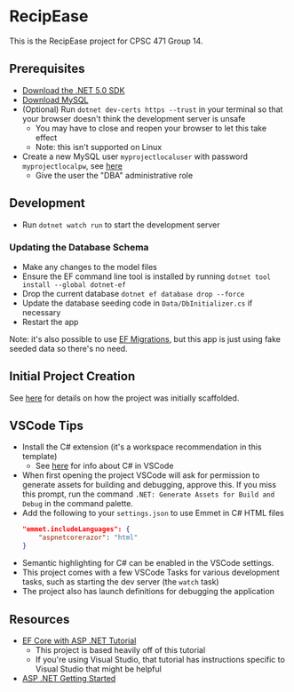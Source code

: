 # RecipEase

This is the RecipEase project for CPSC 471 Group 14.

## Prerequisites

-   [Download the .NET 5.0 SDK](https://dotnet.microsoft.com/download)
-   [Download MySQL](https://dev.mysql.com/downloads/)
-   (Optional) Run `dotnet dev-certs https --trust` in your terminal so that your
    browser doesn't think the development server is unsafe
    -   You may have to close and reopen your browser to let this take effect
    -   Note: this isn't supported on Linux
-   Create a new MySQL user `myprojectlocaluser` with password `myprojectlocalpw`,
    see
    [here](https://dev.mysql.com/doc/workbench/en/wb-mysql-connections-navigator-management-users-and-privileges.html)
    -   Give the user the "DBA" administrative role

## Development

-   Run `dotnet watch run` to start the development server

### Updating the Database Schema

-   Make any changes to the model files
-   Ensure the EF command line tool is installed by running `dotnet tool install --global dotnet-ef`
-   Drop the current database `dotnet ef database drop --force`
-   Update the database seeding code in `Data/DbInitializer.cs` if necessary
-   Restart the app

Note: it's also possible to use [EF
Migrations](https://docs.microsoft.com/en-us/aspnet/core/data/ef-rp/migrations?view=aspnetcore-5.0&tabs=visual-studio-code),
but this app is just using fake seeded data so there's no need.

## Initial Project Creation

See
[here](https://github.com/rynoV/AspDotNetMySqlTemplate#initial-project-creation)
for details on how the project was initially scaffolded.

## VSCode Tips

-   Install the C# extension (it's a workspace recommendation in this template)
    -   See [here](https://code.visualstudio.com/docs/languages/csharp) for info
        about C# in VSCode
-   When first opening the project VSCode will ask for permission to generate
    assets for building and debugging, approve this. If you miss this prompt, run
    the command `.NET: Generate Assets for Build and Debug` in the command palette.
-   Add the following to your `settings.json` to use Emmet in C# HTML files
    ```json
    "emmet.includeLanguages": {
        "aspnetcorerazor": "html"
    }
    ```
-   Semantic highlighting for C# can be enabled in the VSCode settings.
-   This project comes with a few VSCode Tasks for various development tasks, such
    as starting the dev server (the `watch` task)
-   The project also has launch definitions for debugging the application

## Resources

-   [EF Core with ASP .NET Tutorial](https://docs.microsoft.com/en-us/aspnet/core/data/ef-rp/intro?view=aspnetcore-5.0&tabs=visual-studio)
    -   This project is based heavily off of this tutorial
    -   If you're using Visual Studio, that tutorial has instructions specific to
        Visual Studio that might be helpful
-   [ASP .NET Getting Started](https://docs.microsoft.com/en-us/aspnet/core/getting-started/?view=aspnetcore-5.0&tabs=windows)
